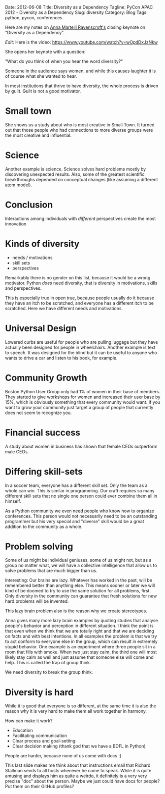 Date: 2012-06-08
Title: Diversity as a Dependency 
Tagline: PyCon APAC 2012 - Diversity as a Dependency
Slug: diversity
Category: Blog
Tags: python, pycon, conferences

Here are my notes on [Anna Martelli Ravenscroft's](https://plus.google.com/108526151904394584422/about)
closing keynote on "Diversity as a Dependency".

_Edit_: Here is the video: https://www.youtube.com/watch?v=wOpdDxJzNkw

She opens her keynote with a question:

"What do you think of when you hear the word diversity?"

Someone in the audience says women, and while this causes laughter it is of
course what she wanted to hear.

In most institutions that thrive to have diversity, the whole process is driven
by guilt. Guilt is not a good motivator.

# Small town

She shows us a study about who is most creative in Small Town. It turned out
that those people who had connections to more diverse groups were the most
creative and influential.

# Science

Another example is science. Science solves hard problems mostly by discovering
unexpected results. Also, some of the greatest scientific breakthroughs
depended on conceptual changes (like assuming a different atom model).

# Conclusion

Interactions among individuals with _different_ perspectives create the most
innovation.

# Kinds of diversity

* needs / motivations
* skill sets
* perspectives

Remarkably there is no gender on this list, because it would be a wrong
motivator. Python _does_ need diversity, that is diversity in motivations,
skills and perspectives.

This is especially true in open true, because people usually do it because they
have an itch to be scratched, and everyone has a different itch to be
scratched. Here we have different needs and motivations.

# Universal Design

Lowered curbs are useful for people who are pulling luggage but they have
actually been designed for people in wheelchairs. Another example is text to
speech. It was designed for the blind but it can be useful to anyone who wants
to drive a car and listen to his book, for example.

# Community Growth

Boston Python User Group only had 1% of women in their base of members. They
started to give workshops for women and increased their user base by 15%, which
is obviously something that every community would want. If you want to grow
your community just target a group of people that currently does not seem to
recognize you.

# Financial success

A study about women in business has shown that female CEOs outperform male
CEOs.

# Differing skill-sets

In a soccer team, everyone has a different skill set. Only the team as a whole
can win. This is similar in programming. Our craft requires so many different
skill sets that no single one person could ever combine them all in himself.

As a Python community we even need people who know how to organize conferences.
This person would not necessarily need to be an outstanding programmer but his
very special and "diverse" skill would be a great addition to the community as
a whole.

# Problem solving

Some of us might be individual geniuses, some of us might not, but as a group
no matter what, we will have a collective intelligence that allow us to solve
problems that are much bigger than us.

Interesting: Our brains are lazy. Whatever has worked in the past, will be
remembered better than anything else. This means sooner or later we will kind
of be doomed to try to use the same solution for all problems, first. Only
diversity in the community can guarantee that fresh solutions for new hard
problems will be invented.

This lazy brain problem also is the reason why we create stereotypes.

Anna gives many more lazy brain examples by quoting studies that analyse
people's behavior and perception in different situation. I think the point is
that even when we think that we are totally right and that we are deciding on
facts and with best intentions. In all examples the problem is that we try to
act conform to everyone else in the group, which can result in extremely stupid
behavior. One example is an experiment where three people sit in a room that
fills with smoke. When two just stay calm, the third one will most likely stay
calm as well and just assume that someone else will come and help. This is
called the trap of group think.

We need diversity to break the group think.

# Diversity is hard

While it is good that everyone is so different, at the same time it is also the
reason why it is very hard to make them all work together in harmony.

How can make it work?

* Education
* Facilitating communication
* Clear process and goal-setting
* Clear decision making (thank god that we have a BDFL in Python)

People are harder, because none of us come with docs :)

This last slide makes me think about that instructions email that Richard
Stallman sends to all hosts whenever he come to speak. While it is quite
amusing and displays him as quite a weirdo, it definitely is a very very
precise "doc" about the person. Maybe we just could have docs for people?
Put them on their GitHub profiles?
